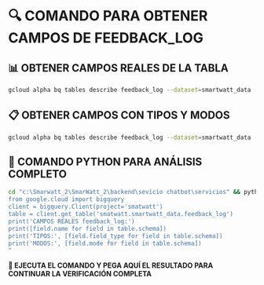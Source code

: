 # 🔍 COMANDO PARA OBTENER CAMPOS DE FEEDBACK_LOG

## 📊 OBTENER CAMPOS REALES DE LA TABLA

```bash
gcloud alpha bq tables describe feedback_log --dataset=smartwatt_data --format="value(schema.fields[].name)" --project=smatwatt
```

## 📋 OBTENER CAMPOS CON TIPOS Y MODOS

```bash
gcloud alpha bq tables describe feedback_log --dataset=smartwatt_data --format="table(schema.fields[].name, schema.fields[].type, schema.fields[].mode)" --project=smatwatt
```

## 🐍 COMANDO PYTHON PARA ANÁLISIS COMPLETO

```bash
cd "c:\Smarwatt_2\SmarWatt_2\backend\sevicio chatbot\servicios" && python -c "
from google.cloud import bigquery
client = bigquery.Client(project='smatwatt')
table = client.get_table('smatwatt.smartwatt_data.feedback_log')
print('CAMPOS REALES feedback_log:')
print([field.name for field in table.schema])
print('TIPOS:', [field.field_type for field in table.schema])
print('MODOS:', [field.mode for field in table.schema])
"
```

**🎯 EJECUTA EL COMANDO Y PEGA AQUÍ EL RESULTADO PARA CONTINUAR LA VERIFICACIÓN COMPLETA**

